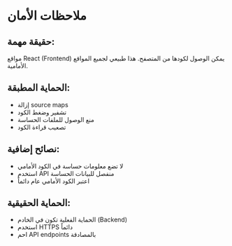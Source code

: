 # ملاحظات الأمان

## حقيقة مهمة:
مواقع React (Frontend) يمكن الوصول لكودها من المتصفح. هذا طبيعي لجميع المواقع الأمامية.

## الحماية المطبقة:
- إزالة source maps
- تشفير وضغط الكود
- منع الوصول للملفات الحساسة
- تصعيب قراءة الكود

## نصائح إضافية:
- لا تضع معلومات حساسة في الكود الأمامي
- استخدم API منفصل للبيانات الحساسة
- اعتبر الكود الأمامي عام دائماً

## الحماية الحقيقية:
- الحماية الفعلية تكون في الخادم (Backend)
- استخدم HTTPS دائماً
- احم API endpoints بالمصادقة